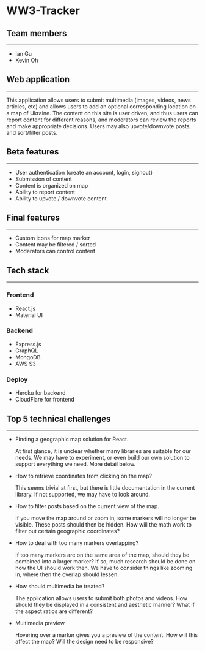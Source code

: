 # WW3-Tracker

## Team members
---
- Ian Gu
- Kevin Oh

## Web application
---
This application allows users to submit multimedia (images, videos, news articles, etc) and allows users to add an optional corresponding location on a map of Ukraine. The content on this site is user driven, and thus users can report content for different reasons, and moderators can review the reports and make appropriate decisions. Users may also upvote/downvote posts, and sort/filter posts.

## Beta features
---
- User authentication (create an account, login, signout)
- Submission of content
- Content is organized on map
- Ability to report content
- Ability to upvote / downvote content

## Final features
---
- Custom icons for map marker
- Content may be filtered / sorted
- Moderators can control content

## Tech stack
---
### Frontend
- React.js
- Material UI

### Backend
- Express.js
- GraphQL
- MongoDB
- AWS S3

### Deploy
- Heroku for backend
- CloudFlare for frontend

## Top 5 technical challenges
---
- Finding a geographic map solution for React.

   At first glance, it is unclear whether many libraries are suitable for our needs. We may have to experiment, or even build our own solution to support everything we need. More detail below.

- How to retrieve coordinates from clicking on the map?

   This seems trivial at first, but there is little documentation in the current library. If not supported, we may have to look around.

- How to filter posts based on the current view of the map.
   
   If you move the map around or zoom in, some markers will no longer be visible. These posts should then be hidden. How will the math work to filter out certain geographic coordinates?

- How to deal with too many markers overlapping?

   If too many markers are on the same area of the map, should they be combined into a larger marker? If so, much research should be done on how the UI should work then. We have to consider things like zooming in, where then the overlap should lessen.

- How should multimedia be treated?

   The application allows users to submit both photos and videos. How should they be displayed in a consistent and aesthetic manner? What if the aspect ratios are different?

- Multimedia preview

   Hovering over a marker gives you a preview of the content. How will this affect the map? Will the design need to be responsive?